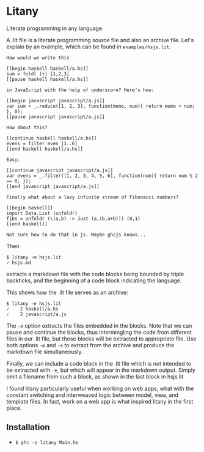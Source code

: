 # Litany

Literate programming in any language.

A .lit file is a literate programming source file and also an archive file. Let's explain by an example, which can be found in `examples/hsjs.lit`.

```text
How would we write this

[[begin haskell haskell/a.hs]]
sum = foldl (+) [1,2,3]
[[pause haskell haskell/a.hs]]

in JavaScript with the help of underscore? Here's how:

[[begin javascript javascript/a.js]]
var sum = _.reduce([1, 2, 3], function(memo, num){ return memo + num; }, 0);
[[pause javascript javascript/a.js]]

How about this?

[[continue haskell haskell/a.hs]]
evens = filter even [1..6]
[[end haskell haskell/a.hs]]

Easy:

[[continue javascript javascript/a.js]]
var evens = _.filter([1, 2, 3, 4, 5, 6], function(num){ return num % 2 == 0; });
[[end javascript javascript/a.js]]

Finally what about a lazy infinite stream of Fibonacci numbers?

[[begin haskell]]
import Data.List (unfoldr)
fibs = unfoldr (\(a,b) -> Just (a,(b,a+b))) (0,1)
[[end haskell]]

Not sure how to do that in js. Maybe ghcjs knows...
```
Then
```
$ litany -m hsjs.lit
✓ hsjs.md
```
extracts a markdown file with the code blocks being bounded by triple backticks, and the beginning of a code block indicating the language.

This shows how the .lit file serves as an archive:
```
$ litany -e hsjs.lit
✓    2 haskell/a.hs
✓    2 javascript/a.js
```

The `-e` option extracts the files embedded in the blocks. Note that we can pause and continue the blocks, thus intermingling the code from different files in our .lit file, but those blocks will be extracted to appropriate file. Use both options `-m` and `-e` to extract from the archive and produce the markdown file simultaneously.

Finally, we can include a code block in the .lit file which is not intended to be extracted with `-e`, but which will appear in the markdown output. Simply omit a filename from such a block, as shown in the last block in hsjs.lit.

I found litany particularly useful when working on web apps, what with the constant switching and interweaved logic between model, view, and template files. In fact, work on a web app is what inspired litany in the first place.

## Installation
* `$ ghc -o litany Main.hs`
